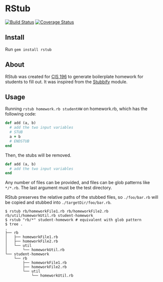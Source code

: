 # RStub

[![Build Status](https://travis-ci.org/jusjmkim/rstub.svg?branch=master)](https://travis-ci.org/jusjmkim/rstub)
[![Coverage Status](https://coveralls.io/repos/jusjmkim/rstub/badge.svg?branch=master)](https://coveralls.io/r/jusjmkim/rstub?branch=master)

## Install
Run `gem install rstub`

## About
RStub was created for [CIS 196](http://www.seas.upenn.edu/~cis196/) to generate boilerplate homework for students to fill out. It was inspired from the [Stubbify](https://github.com/isibner/stubbify) module.

## Usage
Running `rstub homework.rb studentHW` on homework.rb, which has the following code:
```ruby
def add (a, b)
  # add the two input variables
  # STUB
  a + b
  # ENDSTUB
end
```

Then, the stubs will be removed.
```ruby
def add (a, b)
  # add the two input variables
end
```

Any number of files can be provided, and files can be glob patterns like `*/*.rb`.  The last argument must be the test directory.

RStub preserves the relative paths of the stubbed files, so `./foo/bar.rb` will be copied and stubbed into `./targetDir/foo/bar.rb`.

```
$ rstub rb/homeworkFile1.rb rb/homeworkFile2.rb rb/util/homeworkUtil.rb student-homework
$ rstub "rb/*" student-homework # equivalent with glob pattern
$ tree .
.
├── rb
│   ├── homeworkFile1.rb
│   ├── homeworkFile2.rb
│   └── util
│       └── homeworkUtil.rb
└── student-homework
    └── rb
        ├── homeworkFile1.rb
        ├── homeworkFile2.rb
        └── util
            └── homeworkUtil.rb
```

